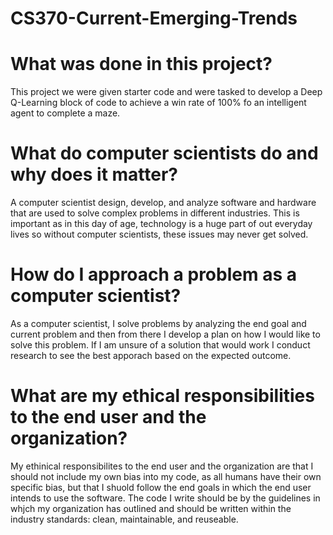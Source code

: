 # CS370-Current-Emerging-Trends
<h1>What was done in this project?</h1>
<p> This project we were given starter code and were tasked to develop a Deep Q-Learning block of code to achieve a win rate of 100% fo an intelligent agent to complete a maze.</p>

<h1>What do computer scientists do and why does it matter?</h1>
<p>A computer scientist design, develop, and analyze software and hardware that are used to solve complex problems in different industries. This is important as in this day of age, technology is a huge part of out everyday lives so without computer scientists, these issues may never get solved.</p>

<h1>How do I approach a problem as a computer scientist?</h1>
<p>As a computer scientist, I solve problems by analyzing the end goal and current problem and then from there I develop a plan on how I would like to solve this problem. If I am unsure of a solution that would work I conduct research to see the best apporach based on the expected outcome.</p>

<h1>What are my ethical responsibilities to the end user and the organization?</h1>
<p>My ethinical responsibilites to the end user and the organization are that I should not include my own bias into my code, as all humans have their own specific bias, but that I shuold follow the end goals in which the end user intends to use the software. The code I write should be by the guidelines in whjch my organization has outlined and should be written within the industry standards: clean, maintainable, and reuseable.</p.
